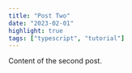 ```yaml
---
title: "Post Two"
date: "2023-02-01"
highlight: true
tags: ["typescript", "tutorial"]
---
```

Content of the second post.
